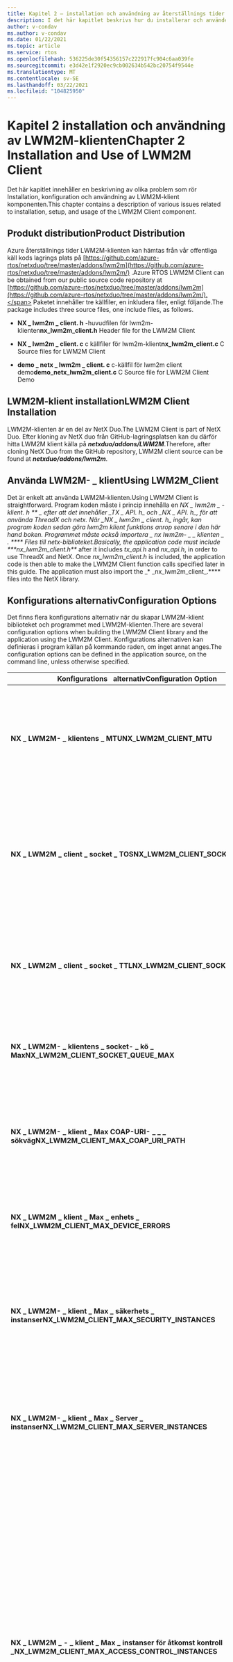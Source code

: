 ```yaml
---
title: Kapitel 2 – installation och användning av återställnings tider NetX Duo LWM2M-klienten
description: I det här kapitlet beskrivs hur du installerar och använder återställnings tider NetX Duo LWM2M-klienten.
author: v-condav
ms.author: v-condav
ms.date: 01/22/2021
ms.topic: article
ms.service: rtos
ms.openlocfilehash: 536225de30f54356157c222917fc904c6aa039fe
ms.sourcegitcommit: e3d42e1f2920ec9cb002634b542bc20754f9544e
ms.translationtype: MT
ms.contentlocale: sv-SE
ms.lasthandoff: 03/22/2021
ms.locfileid: "104825950"
---
```

# <a name="chapter-2--installation-and-use-of-lwm2m-client"></a><span data-ttu-id="49c38-103">Kapitel 2 installation och användning av LWM2M-klienten</span><span class="sxs-lookup"><span data-stu-id="49c38-103">Chapter 2  Installation and Use of LWM2M Client</span></span>

<span data-ttu-id="49c38-104">Det här kapitlet innehåller en beskrivning av olika problem som rör Installation, konfiguration och användning av LWM2M-klient komponenten.</span><span class="sxs-lookup"><span data-stu-id="49c38-104">This chapter contains a description of various issues related to installation, setup, and usage of the LWM2M Client component.</span></span>

## <a name="product-distribution"></a><span data-ttu-id="49c38-105">Produkt distribution</span><span class="sxs-lookup"><span data-stu-id="49c38-105">Product Distribution</span></span>

<span data-ttu-id="49c38-106">Azure återställnings tider LWM2M-klienten kan hämtas från vår offentliga käll kods lagrings plats på [https://github.com/azure-rtos/netxduo/tree/master/addons/lwm2m](https://github.com/azure-rtos/netxduo/tree/master/addons/lwm2m/) .</span><span class="sxs-lookup"><span data-stu-id="49c38-106">Azure RTOS LWM2M Client can be obtained from our public source code repository at [https://github.com/azure-rtos/netxduo/tree/master/addons/lwm2m](https://github.com/azure-rtos/netxduo/tree/master/addons/lwm2m/).</span></span> <span data-ttu-id="49c38-107">Paketet innehåller tre källfiler, en inkludera filer, enligt följande.</span><span class="sxs-lookup"><span data-stu-id="49c38-107">The package includes three source files, one include files, as follows.</span></span>

* <span data-ttu-id="49c38-108">**NX \_ lwm2m \_ client. h** -huvudfilen för lwm2m-klienten</span><span class="sxs-lookup"><span data-stu-id="49c38-108">**nx\_lwm2m\_client.h** Header file for the LWM2M Client</span></span>

* <span data-ttu-id="49c38-109">**NX \_ lwm2m \_ client. c** c källfiler för lwm2m-klient</span><span class="sxs-lookup"><span data-stu-id="49c38-109">**nx\_lwm2m\_client.c** C Source files for LWM2M Client</span></span>

* <span data-ttu-id="49c38-110">**demo \_ netx \_ lwm2m \_ client. c** c-källfil för lwm2m client demo</span><span class="sxs-lookup"><span data-stu-id="49c38-110">**demo\_netx\_lwm2m\_client.c** C Source file for LWM2M Client Demo</span></span>

## <a name="lwm2m-client-installation"></a><span data-ttu-id="49c38-111">LWM2M-klient installation</span><span class="sxs-lookup"><span data-stu-id="49c38-111">LWM2M Client Installation</span></span>

<span data-ttu-id="49c38-112">LWM2M-klienten är en del av NetX Duo.</span><span class="sxs-lookup"><span data-stu-id="49c38-112">The LWM2M Client is part of NetX Duo.</span></span> <span data-ttu-id="49c38-113">Efter kloning av NetX duo från GitHub-lagringsplatsen kan du därför hitta LWM2M klient källa på ***netxduo/addons/LWM2M***.</span><span class="sxs-lookup"><span data-stu-id="49c38-113">Therefore, after cloning NetX Duo from the GitHub repository, LWM2M client source can be found at ***netxduo/addons/lwm2m***.</span></span>

## <a name="using-lwm2m_client"></a><span data-ttu-id="49c38-114">Använda LWM2M- \_ klient</span><span class="sxs-lookup"><span data-stu-id="49c38-114">Using LWM2M\_Client</span></span>

<span data-ttu-id="49c38-115">Det är enkelt att använda LWM2M-klienten.</span><span class="sxs-lookup"><span data-stu-id="49c38-115">Using LWM2M Client is straightforward.</span></span> <span data-ttu-id="49c38-116">Program koden måste i princip innehålla en ***NX \_ lwm2m \_ -klient. h \*\* _ efter att det innehåller _*_TX \_ API. h_*_ och _*_NX \_ API. h_*_, för att använda ThreadX och netx. När _*_NX \_ lwm2m \_ client. h_*_ ingår, kan program koden sedan göra lwm2m klient funktions anrop senare i den här hand boken. Programmet måste också importera _* _nx lwm2m- \_ \_ klienten \_ . \***\* Files till netx-biblioteket.</span><span class="sxs-lookup"><span data-stu-id="49c38-116">Basically, the application code must include ***nx\_lwm2m\_client.h\*\*_ after it includes _*_tx\_api.h_*_ and _*_nx\_api.h_*_, in order to use ThreadX and NetX. Once _*_nx\_lwm2m\_client.h_*_ is included, the application code is then able to make the LWM2M Client function calls specified later in this guide. The application must also import the _* _nx\_lwm2m\_client\_.\***\* files into the NetX library.</span></span>

## <a name="configuration-options"></a><span data-ttu-id="49c38-117">Konfigurations alternativ</span><span class="sxs-lookup"><span data-stu-id="49c38-117">Configuration Options</span></span>

<span data-ttu-id="49c38-118">Det finns flera konfigurations alternativ när du skapar LWM2M-klient biblioteket och programmet med LWM2M-klienten.</span><span class="sxs-lookup"><span data-stu-id="49c38-118">There are several configuration options when building the LWM2M Client library and the application using the LWM2M Client.</span></span> <span data-ttu-id="49c38-119">Konfigurations alternativen kan definieras i program källan på kommando raden, om inget annat anges.</span><span class="sxs-lookup"><span data-stu-id="49c38-119">The configuration options can be defined in the application source, on the command line, unless otherwise specified.</span></span>

| <span data-ttu-id="49c38-120">Konfigurations &nbsp; alternativ</span><span class="sxs-lookup"><span data-stu-id="49c38-120">Configuration&nbsp;Option</span></span> | <span data-ttu-id="49c38-121">Beskrivning</span><span class="sxs-lookup"><span data-stu-id="49c38-121">Description</span></span> |
| --- | --- |
| <span data-ttu-id="49c38-122">**NX \_ LWM2M- \_ klientens \_ MTU**</span><span class="sxs-lookup"><span data-stu-id="49c38-122">**NX\_LWM2M\_CLIENT\_MTU**</span></span> | <span data-ttu-id="49c38-123">Anger den maximala storleken för ett CoAP-meddelande, inklusive IP-och UDP-huvuden.</span><span class="sxs-lookup"><span data-stu-id="49c38-123">Specifies the maximum size of a CoAP message, including IP and UDP headers.</span></span> <span data-ttu-id="49c38-124">Standardvärdet är 1280.</span><span class="sxs-lookup"><span data-stu-id="49c38-124">The default value is 1280.</span></span> |
| <span data-ttu-id="49c38-125">**NX \_ LWM2M \_ client \_ socket \_ TOS**</span><span class="sxs-lookup"><span data-stu-id="49c38-125">**NX\_LWM2M\_CLIENT\_SOCKET\_TOS**</span></span> | <span data-ttu-id="49c38-126">Typ av tjänst som krävs för LwM2M-UDP.</span><span class="sxs-lookup"><span data-stu-id="49c38-126">Type of service required for the LwM2M UDP.</span></span> <span data-ttu-id="49c38-127">Som standard definieras det här värdet som NX \_ IP \_ Normal för att ange en normal IP-paketfiltrering.</span><span class="sxs-lookup"><span data-stu-id="49c38-127">By default, this value is defined as NX\_IP\_NORMAL to indicate normal IP packet service.</span></span> |
| <span data-ttu-id="49c38-128">**NX \_ LWM2M \_ client \_ socket \_ TTL**</span><span class="sxs-lookup"><span data-stu-id="49c38-128">**NX\_LWM2M\_CLIENT\_SOCKET\_TTL**</span></span> | <span data-ttu-id="49c38-129">Anger antalet routrar som det här paketet kan passera innan det tas bort.</span><span class="sxs-lookup"><span data-stu-id="49c38-129">Specifies the number of routers this packet can pass before it is discarded.</span></span> <span data-ttu-id="49c38-130">Standardvärdet är inställt på 0x80.</span><span class="sxs-lookup"><span data-stu-id="49c38-130">The default value is set to 0x80.</span></span> |
| <span data-ttu-id="49c38-131">**NX \_ LWM2M- \_ klientens \_ socket- \_ kö \_ Max**</span><span class="sxs-lookup"><span data-stu-id="49c38-131">**NX\_LWM2M\_CLIENT\_SOCKET\_QUEUE\_MAX**</span></span> | <span data-ttu-id="49c38-132">Anger antalet maximala djup i mottagnings kön.</span><span class="sxs-lookup"><span data-stu-id="49c38-132">Specifies the number of maximum depths of receive queue.</span></span> <span data-ttu-id="49c38-133">Standardvärdet är inställt på 4.</span><span class="sxs-lookup"><span data-stu-id="49c38-133">The default value is set to 4.</span></span> |
| <span data-ttu-id="49c38-134">**NX \_ LWM2M- \_ klient \_ Max COAP-URI- \_ \_ \_ sökväg**</span><span class="sxs-lookup"><span data-stu-id="49c38-134">**NX\_LWM2M\_CLIENT\_MAX\_COAP\_URI\_PATH**</span></span> | <span data-ttu-id="49c38-135">Anger antalet Max längder för alternativet CoAP Uri-Path.</span><span class="sxs-lookup"><span data-stu-id="49c38-135">Specifies the number of maximum lengths of the CoAP Uri-Path option.</span></span> <span data-ttu-id="49c38-136">Standardvärdet är inställt på 32.</span><span class="sxs-lookup"><span data-stu-id="49c38-136">The default value is set to 32.</span></span> |
| <span data-ttu-id="49c38-137">**NX \_ LWM2M \_ klient \_ Max \_ enhets \_ fel**</span><span class="sxs-lookup"><span data-stu-id="49c38-137">**NX\_LWM2M\_CLIENT\_MAX\_DEVICE\_ERRORS**</span></span> | <span data-ttu-id="49c38-138">Anger det högsta antalet felkoder som lagras av enhetsobjektet.</span><span class="sxs-lookup"><span data-stu-id="49c38-138">Specifies the maximum number of error codes stored by the Device Object.</span></span> <span data-ttu-id="49c38-139">Standardvärdet är 8.</span><span class="sxs-lookup"><span data-stu-id="49c38-139">The default value is 8.</span></span> |
| <span data-ttu-id="49c38-140">**NX \_ LWM2M- \_ klient \_ Max \_ säkerhets \_ instanser**</span><span class="sxs-lookup"><span data-stu-id="49c38-140">**NX\_LWM2M\_CLIENT\_MAX\_SECURITY\_INSTANCES**</span></span> | <span data-ttu-id="49c38-141">Anger det maximala antalet säkerhets objekt instanser.</span><span class="sxs-lookup"><span data-stu-id="49c38-141">Specifies the maximum number of Security Object Instances.</span></span> <span data-ttu-id="49c38-142">Standardvärdet är 2 för att stödja en Start Server och en standard server.</span><span class="sxs-lookup"><span data-stu-id="49c38-142">The default value is 2 for supporting a Bootstrap Server and a standard Server.</span></span> |
| <span data-ttu-id="49c38-143">**NX \_ LWM2M- \_ klient \_ Max \_ Server \_ instanser**</span><span class="sxs-lookup"><span data-stu-id="49c38-143">**NX\_LWM2M\_CLIENT\_MAX\_SERVER\_INSTANCES**</span></span> | <span data-ttu-id="49c38-144">Anger det maximala antalet Server objekt instanser.</span><span class="sxs-lookup"><span data-stu-id="49c38-144">Specifies the maximum number of Server Object Instances.</span></span> <span data-ttu-id="49c38-145">Standardvärdet är 1 för att stödja en enda standard server.</span><span class="sxs-lookup"><span data-stu-id="49c38-145">The default value is 1 for supporting a single standard Server.</span></span> |
| <span data-ttu-id="49c38-146">**NX \_ LWM2M \_ - \_ klient \_ Max \_ instanser för åtkomst kontroll \_**</span><span class="sxs-lookup"><span data-stu-id="49c38-146">**NX\_LWM2M\_CLIENT\_MAX\_ACCESS\_CONTROL\_INSTANCES**</span></span> | <span data-ttu-id="49c38-147">Anger det maximala antalet Access Control instanser.</span><span class="sxs-lookup"><span data-stu-id="49c38-147">Specifies the maximum number of Access Control Instances.</span></span> <span data-ttu-id="49c38-148">Standardvärdet är 0, vilket inaktiverar åtkomst kontroll.</span><span class="sxs-lookup"><span data-stu-id="49c38-148">The default value is 0, which disables access control.</span></span> <span data-ttu-id="49c38-149">Om programmet har stöd för mer än en LWM2M-Server, måste det maximala antalet Access Control instanser anges till det maximala antalet objekt instanser som LWM2M-klienten stöder, eftersom en Access Control instans måste skapas för varje objekt instans (utom säkerhets objekts instanserna).</span><span class="sxs-lookup"><span data-stu-id="49c38-149">If the application supports more than one LWM2M Server, the maximum number of Access Control Instances must be set to the maximum number of Object Instances that the LWM2M Client will support, as one Access Control Instance must be created for each Object Instance (except for the Security Object Instances).</span></span> |
| <span data-ttu-id="49c38-150">**NX \_ LWM2M- \_ klient \_ Max \_ åtkomst \_ kontrol \_ listor för åtkomst kontroll**</span><span class="sxs-lookup"><span data-stu-id="49c38-150">**NX\_LWM2M\_CLIENT\_MAX\_ACCESS\_CONTROL\_ACLS**</span></span> | <span data-ttu-id="49c38-151">Anger det maximala antalet ACL-resurser per Access Control instans.</span><span class="sxs-lookup"><span data-stu-id="49c38-151">Specifies the maximum number of ACL resources per Access Control Instance.</span></span> <span data-ttu-id="49c38-152">Standardvärdet är 4.</span><span class="sxs-lookup"><span data-stu-id="49c38-152">The default value is 4.</span></span> |
| <span data-ttu-id="49c38-153">**NX \_ LWM2M \_ klient \_ Max \_ meddelanden**</span><span class="sxs-lookup"><span data-stu-id="49c38-153">**NX\_LWM2M\_CLIENT\_MAX\_NOTIFICATIONS**</span></span> | <span data-ttu-id="49c38-154">Anger det maximala antalet meddelanden som LWM2M-klienten har stöd för.</span><span class="sxs-lookup"><span data-stu-id="49c38-154">Specifies the maximum number of notifications that the LWM2M Client will support.</span></span> <span data-ttu-id="49c38-155">En LWM2M-Server kan ange meddelanden om objekt, objekt instanser och resurser.</span><span class="sxs-lookup"><span data-stu-id="49c38-155">A LWM2M Server can set notifications on Objects, Object Instances, and Resources.</span></span> <span data-ttu-id="49c38-156">Standardvärdet är 8.</span><span class="sxs-lookup"><span data-stu-id="49c38-156">The default value is 8.</span></span> |
| <span data-ttu-id="49c38-157">**NX \_ LWM2M- \_ klient \_ Max \_ resurser**</span><span class="sxs-lookup"><span data-stu-id="49c38-157">**NX\_LWM2M\_CLIENT\_MAX\_RESOURCES**</span></span> | <span data-ttu-id="49c38-158">Anger det maximala antalet resurser per objekt.</span><span class="sxs-lookup"><span data-stu-id="49c38-158">Specifies the maximum number of Resources per Object.</span></span> <span data-ttu-id="49c38-159">Standardvärdet är 32.</span><span class="sxs-lookup"><span data-stu-id="49c38-159">The default value is 32.</span></span> |
| <span data-ttu-id="49c38-160">**NX \_ LWM2M- \_ klient \_ Max \_ flera \_ resurser**</span><span class="sxs-lookup"><span data-stu-id="49c38-160">**NX\_LWM2M\_CLIENT\_MAX\_MULTIPLE\_RESOURCES**</span></span> | <span data-ttu-id="49c38-161">Anger det maximala antalet resurs instanser för flera resurser.</span><span class="sxs-lookup"><span data-stu-id="49c38-161">Specifies the maximum number of Resources instances for multiple resource.</span></span> <span data-ttu-id="49c38-162">Standardvärdet är 8.</span><span class="sxs-lookup"><span data-stu-id="49c38-162">The default value is 8.</span></span> |
| <span data-ttu-id="49c38-163">**NX \_ LWM2M- \_ klient \_ Start timer för \_ inaktivitet \_**</span><span class="sxs-lookup"><span data-stu-id="49c38-163">**NX\_LWM2M\_CLIENT\_BOOTSTRAP\_IDLE\_TIMER**</span></span> | <span data-ttu-id="49c38-164">Anger den längsta vänte tiden för bootstrap-server begär anden när bootstrap-sessionen initieras innan sessionen avbryts.</span><span class="sxs-lookup"><span data-stu-id="49c38-164">Specifies the maximum time to wait for bootstrap server requests when the bootstrap session is initiated before aborting the session.</span></span> <span data-ttu-id="49c38-165">Standardvärdet är 60 sekunder.</span><span class="sxs-lookup"><span data-stu-id="49c38-165">The default value is 60 seconds.</span></span> |
| <span data-ttu-id="49c38-166">**NX \_ LWM2M \_ client \_ DTLS \_ Start \_ timeout**</span><span class="sxs-lookup"><span data-stu-id="49c38-166">**NX\_LWM2M\_CLIENT\_DTLS\_START\_TIMEOUT**</span></span> | <span data-ttu-id="49c38-167">Anger den maximala vänte tiden för slut för ande av DTLS-handskakning.</span><span class="sxs-lookup"><span data-stu-id="49c38-167">Specifies the maximum time to wait for DTLS handshake completion.</span></span> <span data-ttu-id="49c38-168">Standardvärdet är 30 sekunder.</span><span class="sxs-lookup"><span data-stu-id="49c38-168">The default value is 30 seconds.</span></span> |
| <span data-ttu-id="49c38-169">**NX \_ LWM2M \_ klient \_ DTLS \_ slut \_ tids gräns**</span><span class="sxs-lookup"><span data-stu-id="49c38-169">**NX\_LWM2M\_CLIENT\_DTLS\_END\_TIMEOUT**</span></span> | <span data-ttu-id="49c38-170">Anger den maximala vänte tiden för slut för ande av DTLS.</span><span class="sxs-lookup"><span data-stu-id="49c38-170">Specifies the maximum time to wait for DTLS shutdown completion.</span></span> <span data-ttu-id="49c38-171">Standardvärdet är 5 sekunder.</span><span class="sxs-lookup"><span data-stu-id="49c38-171">The default value is 5 seconds.</span></span> |
| <span data-ttu-id="49c38-172">**NX \_ LWM2M \_ klient \_ säkerhet \_ Max \_ Server- \_ URI**</span><span class="sxs-lookup"><span data-stu-id="49c38-172">**NX\_LWM2M\_CLIENT\_SECURITY\_MAX\_SERVER\_URI**</span></span> | <span data-ttu-id="49c38-173">Anger den maximala längden för en server-URI, inklusive avslutande NULL-tecken.</span><span class="sxs-lookup"><span data-stu-id="49c38-173">Specifies the maximum length of a server URI, including terminating null character.</span></span> <span data-ttu-id="49c38-174">Standardvärdet är 128.</span><span class="sxs-lookup"><span data-stu-id="49c38-174">The default value is 128.</span></span> |
| <span data-ttu-id="49c38-175">**NX \_ LWM2M \_ klient \_ säkerhet \_ Max \_ offentlig \_ nyckel \_ eller \_ identitet**</span><span class="sxs-lookup"><span data-stu-id="49c38-175">**NX\_LWM2M\_CLIENT\_SECURITY\_MAX\_PUBLIC\_KEY\_OR\_IDENTITY**</span></span> | <span data-ttu-id="49c38-176">Anger den maximala längden för den offentliga nyckeln eller identiteten för DTLS.</span><span class="sxs-lookup"><span data-stu-id="49c38-176">Specifies the maximum length of the public key or identity for DTLS.</span></span> <span data-ttu-id="49c38-177">Standardvärdet är 128.</span><span class="sxs-lookup"><span data-stu-id="49c38-177">The default value is 128.</span></span> |
| <span data-ttu-id="49c38-178">**NX \_ LWM2M \_ klient \_ säkerhet \_ Max \_ Server \_ offentlig \_ nyckel**</span><span class="sxs-lookup"><span data-stu-id="49c38-178">**NX\_LWM2M\_CLIENT\_SECURITY\_MAX\_SERVER\_PUBLIC\_KEY**</span></span> | <span data-ttu-id="49c38-179">Anger den maximala längden för serverns offentliga nyckel för DTLS.</span><span class="sxs-lookup"><span data-stu-id="49c38-179">Specifies the maximum length of the server public key for DTLS.</span></span> <span data-ttu-id="49c38-180">Standardvärdet är 128.</span><span class="sxs-lookup"><span data-stu-id="49c38-180">The default value is 128.</span></span> |
| <span data-ttu-id="49c38-181">**NX \_ LWM2M \_ klient \_ säkerhet \_ Max \_ hemlig \_ nyckel**</span><span class="sxs-lookup"><span data-stu-id="49c38-181">**NX\_LWM2M\_CLIENT\_SECURITY\_MAX\_SECRET\_KEY**</span></span> | <span data-ttu-id="49c38-182">Anger den maximala längden för den hemliga nyckeln för DTLS.</span><span class="sxs-lookup"><span data-stu-id="49c38-182">Specifies the maximum length of the secret key for DTLS.</span></span> <span data-ttu-id="49c38-183">Standardvärdet är 128.</span><span class="sxs-lookup"><span data-stu-id="49c38-183">The default value is 128.</span></span> |
| <span data-ttu-id="49c38-184">**NX \_ LWM2M- \_ klienten håller på att \_ stoppas \_**</span><span class="sxs-lookup"><span data-stu-id="49c38-184">**NX\_LWM2M\_CLIENT\_HOLD\_OFF**</span></span> | <span data-ttu-id="49c38-185">Anger hur många sekunder som ska förflyta innan start programmet initieras.</span><span class="sxs-lookup"><span data-stu-id="49c38-185">Specifies the number of seconds to wait before initiating bootstrap.</span></span> <span data-ttu-id="49c38-186">Standardvärdet är 1 sekund.</span><span class="sxs-lookup"><span data-stu-id="49c38-186">The default value is 1 second.</span></span> |
| <span data-ttu-id="49c38-187">**NX \_ LWM2M- \_ klientens \_ livs längd \_**</span><span class="sxs-lookup"><span data-stu-id="49c38-187">**NX\_LWM2M\_CLIENT\_LIFE\_TIME**</span></span> | <span data-ttu-id="49c38-188">Anger antalet sekunder för registrerings livs längden.</span><span class="sxs-lookup"><span data-stu-id="49c38-188">Specifies the number of seconds for the registration lifetime.</span></span> <span data-ttu-id="49c38-189">Standardvärdet är 600 sekunder.</span><span class="sxs-lookup"><span data-stu-id="49c38-189">The default value is 600 seconds.</span></span> |
